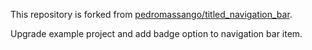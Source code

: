 This repository is forked from [pedromassango/titled_navigation_bar](https://github.com/pedromassango/titled_navigation_bar).

Upgrade example project and add badge option to navigation bar item. 